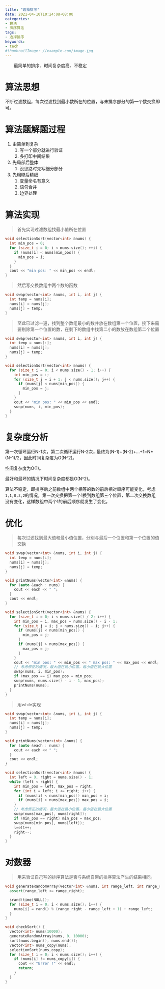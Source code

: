 ```yaml
---
title: "选择排序"
date: 2021-04-10T10:24:08+08:00
categories:
- 算法
- 排序算法
tags:
- 选择排序
keywords:
- tech
#thumbnailImage: //example.com/image.jpg
---
```


　　最简单的排序、时间复杂度高、不稳定

<!--more-->

# 算法思想

不断过滤数组，每次过滤找到最小数所在的位置，与未排序部分的第一个数交换即可。

# 算法题解题过程

1. 由简单到复杂
   1. 写一个部分就进行验证
   2. 多打印中间结果
2. 先局部后整体
   1. 没思路时先写细分部分
3. 先粗糙后精细
   1. 变量命名有意义
   2. 语句合并
   3. 边界处理

# 算法实现

> 首先实现过滤数组找最小值所在位置

```cpp
void selectionSort(vector<int> &nums) {
  int min_pos = 0;
  for (size_t i = 0; i < nums.size(); ++i) {
    if (nums[i] < nums[min_pos]) {
      min_pos = i;
    }
  }
  cout << "min pos: " << min_pos << endl;
}
```

> 然后写交换数组中两个数的函数

```cpp
void swap(vector<int> &nums, int i, int j) {
  int temp = nums[i];
  nums[i] = nums[j];
  nums[j] = temp;
}
```

> 至此已过滤一遍，找到整个数组最小的数并放在数组第一个位置，接下来需要剔除第一个位置的数，在剩下的数组中找第二小的数放在数组第二个位置

```cpp
void swap(vector<int> &nums, int i, int j) {
  int temp = nums[i];
  nums[i] = nums[j];
  nums[j] = temp;
}

void selectionSort(vector<int> &nums) {
  for (size_t i = 0; i < nums.size() - 1; i++) {
    int min_pos = i;
    for (size_t j = i + 1; j < nums.size(); j++) {
      if (nums[j] < nums[min_pos]) {
        min_pos = j;
      }
    }
    cout << "min pos: " << min_pos << endl;
    swap(nums, i, min_pos);
  }
}
```

# 复杂度分析

第一次循环运行N-1次，第二次循环运行N-2次...最终为(N-1)+(N-2)+...+1=N*(N-1)/2，因此时间复杂度为O(N^2)。

空间复杂度为O(1)。

最好和最坏的情况下时间复杂度都是O(N^2)。

算法不稳定，即排序后之前数组中两个相等的数的前后相对顺序可能变化，考虑`1,1,0,3,2`的情况，第一次交换把第一个1换到数组第三个位置，第二次交换数组没有变化，这样数组中两个1的前后顺序就发生了变化。

# 优化

> 每次过滤找到最大值和最小值位置，分别与最后一个位置和第一个位置的值交换

```cpp
void swap(vector<int> &nums, int i, int j) {
  int temp = nums[i];
  nums[i] = nums[j];
  nums[j] = temp;
}

void printNums(vector<int> &nums) {
  for (auto &each : nums) {
    cout << each << " ";
  }
  cout << endl;
}

void selectionSort(vector<int> &nums) {
  for (size_t i = 0; i < nums.size() / 2; i++) {
    int min_pos = i, max_pos = nums.size() - i - 1;
    for (size_t j = i; j < nums.size() - i; j++) {
      if (nums[j] < nums[min_pos]) {
        min_pos = j;
      }
      if (nums[j] > nums[max_pos]) {
        max_pos = j;
      }
    }
    cout << "min pos: " << min_pos << " max pos: " << max_pos << endl;
    // 考虑修正的情况，最大值在最小位置，最小值在最大位置
    swap(nums, i, min_pos);
    if (max_pos == i) max_pos = min_pos;
    swap(nums, nums.size() - i - 1, max_pos);
    printNums(nums);
  }
}
```

> 用while实现

```cpp
void swap(vector<int> &nums, int i, int j) {
  int temp = nums[i];
  nums[i] = nums[j];
  nums[j] = temp;
}

void printNums(vector<int> &nums) {
  for (auto &each : nums) {
    cout << each << " ";
  }
  cout << endl;
}

void selectionSort(vector<int> &nums) {
  int left = 0, right = nums.size() - 1;
  while (left < right) {
    int min_pos = left, max_pos = right;
    for (int i = left; i <= right; i++) {
      if (nums[i] < nums[min_pos]) min_pos = i;
      if (nums[i] > nums[max_pos]) max_pos = i;
    }
    // 考虑修正的情况，最大值在最小位置，最小值在最大位置
    swap(nums[max_pos], nums[right]);
    if (min_pos == right) min_pos = max_pos;
    swap(nums[min_pos], nums[left]);
    l=eft++;
    right--;
  }
}
```

# 对数器

> 用来验证自己写的排序算法是否与系统自带的排序算法产生的结果相同。

```cpp
void generateRandomArray(vector<int> &nums, int range_left, int range_right) {
  assert(range_left <= range_right);

  srand(time(NULL));
  for (size_t i = 0; i < nums.size(); i++) {
    nums[i] = rand() % (range_right - range_left + 1) + range_left;
  }
}

void checkSort() {
  vector<int> nums(10000);
  generateRandomArray(nums, 0, 10000);
  sort(nums.begin(), nums.end());
  vector<int> nums_copy(nums);
  selectionSort(nums_copy);
  for (size_t i = 0; i < nums.size(); i++) {
    if (nums[i] != nums_copy[i]) {
      cout << "Error !" << endl;
      return;
    }
  }
}
```

